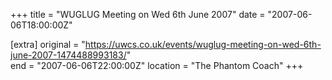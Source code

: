 +++
title = "WUGLUG Meeting on Wed 6th June 2007"
date = "2007-06-06T18:00:00Z"

[extra]
original = "https://uwcs.co.uk/events/wuglug-meeting-on-wed-6th-june-2007-1474488993183/"    
end = "2007-06-06T22:00:00Z"
location = "The Phantom Coach"
+++



